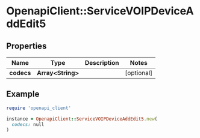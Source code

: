 # OpenapiClient::ServiceVOIPDeviceAddEdit5

## Properties

| Name | Type | Description | Notes |
| ---- | ---- | ----------- | ----- |
| **codecs** | **Array&lt;String&gt;** |  | [optional] |

## Example

```ruby
require 'openapi_client'

instance = OpenapiClient::ServiceVOIPDeviceAddEdit5.new(
  codecs: null
)
```

